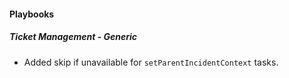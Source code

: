 
#### Playbooks

##### Ticket Management - Generic

- Added skip if unavailable for `setParentIncidentContext` tasks.
